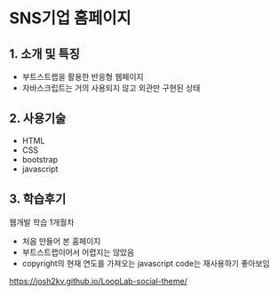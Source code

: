 # SNS기업 홈페이지

## 1. 소개 및 특징
- 부트스트랩을 활용한 반응형 웹페이지
- 자바스크립트는 거의 사용되지 않고 외관만 구현된 상태

## 2. 사용기술
- HTML
- CSS
- bootstrap
- javascript

## 3. 학습후기
웹개발 학습 1개월차
- 처음 만들어 본 홈페이지
- 부트스트랩이어서 어렵지는 않았음
- copyright의 현재 연도를 가져오는 javascript code는 재사용하기 좋아보임


https://josh2kv.github.io/LoopLab-social-theme/
